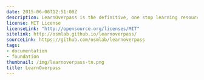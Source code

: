 ```yaml
---
date: 2015-06-06T12:51:00Z
description: LearnOverpass is the definitive, one stop learning resource for the overpass API
license: MIT License
licenseLink: "http://opensource.org/licenses/MIT"
sitelink: http://osmlab.github.io/learnoverpass/
sourceLink: https://github.com/osmlab/learnoverpass
tags:
- documentation
- foundation
thumbnail: /img/learnoverpass-tn.png
title: LearnOverpass
---
```


